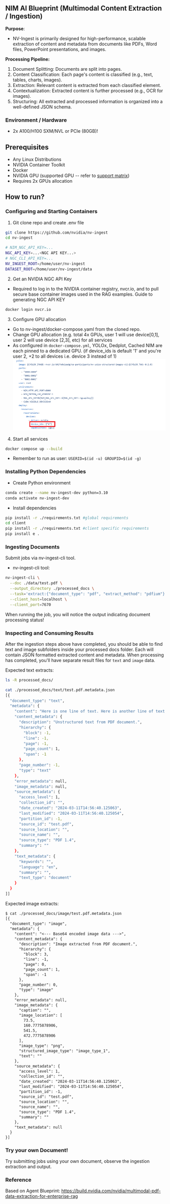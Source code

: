 ## NIM AI Blueprint (Multimodal Content Extraction / Ingestion)

**Purpose**:
- NV-Ingest is primarily designed for high-performance, scalable extraction of content and metadata from documents like PDFs, Word files, PowerPoint presentations, and images. 

**Processing Pipeline:**
1. Document Splitting: Documents are split into pages.
2. Content Classification: Each page's content is classified (e.g., text, tables, charts, images).
3. Extraction: Relevant content is extracted from each classified element.
4. Contextualization: Extracted content is further processed (e.g., OCR for images).
5. Structuring: All extracted and processed information is organized into a well-defined JSON schema.

### Environment / Hardware
- 2x A100/H100 SXM/NVL or PCIe (80GB)!

## Prerequisites
- Any Linux Distributions
- NVIDIA Container Toolkit
- Docker
- NVIDIA GPU (supported GPU -- refer to [support matrix](https://docs.nvidia.com/nim/large-language-models/latest/support-matrix.html))
- Requires 2x GPUs allocation

## How to run?

### Configuring and Starting Containers
1. Git clone repo and create .env file
```bash
git clone https://github.com/nvidia/nv-ingest 
cd nv-ingest
```
```bash
# NIM_NGC_API_KEY=...
NGC_API_KEY=...<NGC API KEY...>
# NGC_CLI_API_KEY=...
NV_INGEST_ROOT=/home/user/nv-ingest
DATASET_ROOT=/home/user/nv-ingest/data
```

2. Get an NVIDIA NGC API Key
- Required to log in to the NVIDIA container registry, nvcr.io, and to pull secure base container images used in the RAG examples. Guide to generating NGC API KEY
```bash
docker login nvcr.io
```

3. Configure GPU allocation
- Go to nv-ingest/docker-compose.yaml from the cloned repo. 
- Change GPU allocation (e.g. total 4x GPUs, user 1 will use device[0,1], user 2 will use device [2,3], etc) for all services
- As configured in `docker-compose.yml`, YOLOx, Dedplot, Cached NIM are each pinned to a dedicated GPU. (if device_ids is default '1' and you're user 2, +2 to all devices i.e. device 3 instead of 1)
![alt text](image/blueprint-gpu-id.png)

4. Start all services
```bash
docker compose up --build
```
- Remember to run as user: `USERID=$(id -u) GROUPID=$(id -g)`


### Installing Python Dependencies
- Create Python environment
```bash
conda create --name nv-ingest-dev python=3.10
conda activate nv-ingest-dev
```
- Install dependencies
```bash
pip install -r ./requirements.txt #global requirements
cd client
pip install -r ./requirements.txt #client specific requirements
pip install e .
```

### Ingesting Documents
Submit jobs via nv-ingest-cli tool.
- nv-ingest-cli tool:
```bash
nv-ingest-cli \
  --doc ./data/test.pdf \
  --output_directory ./processed_docs \
  --task='extract:{"document_type": "pdf", "extract_method": "pdfium"}' \
  --client_host=localhost \
  --client_port=7670
```
When running the job, you will notice the output indicating document processing status!



### Inspecting and Consuming Results
After the ingestion steps above have completed, you should be able to find text and image subfolders inside your processed docs folder. Each will contain JSON formatted extracted content and metadata.
When processing has completed, you'll have separate result files for `text` and `image` data.

Expected text extracts:
```bash
ls -R processed_docs/
```
```bash
cat ./processed_docs/text/test.pdf.metadata.json
[{
  "document_type": "text",
  "metadata": {
    "content": "Here is one line of text. Here is another line of text. Here is an image.",
    "content_metadata": {
      "description": "Unstructured text from PDF document.",
      "hierarchy": {
        "block": -1,
        "line": -1,
        "page": -1,
        "page_count": 1,
        "span": -1
      },
      "page_number": -1,
      "type": "text"
    },
    "error_metadata": null,
    "image_metadata": null,
    "source_metadata": {
      "access_level": 1,
      "collection_id": "",
      "date_created": "2024-03-11T14:56:40.125063",
      "last_modified": "2024-03-11T14:56:40.125054",
      "partition_id": -1,
      "source_id": "test.pdf",
      "source_location": "",
      "source_name": "",
      "source_type": "PDF 1.4",
      "summary": ""
    },
    "text_metadata": {
      "keywords": "",
      "language": "en",
      "summary": "",
      "text_type": "document"
    }
  }
]]
```

Expected image extracts:
```shell
$ cat ./processed_docs/image/test.pdf.metadata.json
[{
  "document_type": "image",
  "metadata": {
    "content": "<--- Base64 encoded image data --->",
    "content_metadata": {
      "description": "Image extracted from PDF document.",
      "hierarchy": {
        "block": 3,
        "line": -1,
        "page": 0,
        "page_count": 1,
        "span": -1
      },
      "page_number": 0,
      "type": "image"
    },
    "error_metadata": null,
    "image_metadata": {
      "caption": "",
      "image_location": [
        73.5,
        160.7775878906,
        541.5,
        472.7775878906
      ],
      "image_type": "png",
      "structured_image_type": "image_type_1",
      "text": ""
    },
    "source_metadata": {
      "access_level": 1,
      "collection_id": "",
      "date_created": "2024-03-11T14:56:40.125063",
      "last_modified": "2024-03-11T14:56:40.125054",
      "partition_id": -1,
      "source_id": "test.pdf",
      "source_location": "",
      "source_name": "",
      "source_type": "PDF 1.4",
      "summary": ""
    },
    "text_metadata": null
  }
}]
```

### Try your own Document!
Try submitting jobs using your own document, observe the ingestion extraction and output.




### Reference
Based on Agent Blueprint: <https://build.nvidia.com/nvidia/multimodal-pdf-data-extraction-for-enterprise-rag>